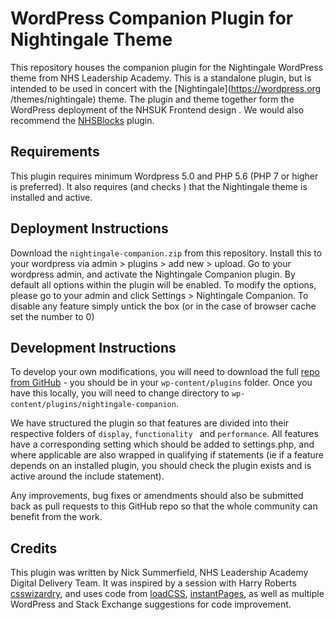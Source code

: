 # WordPress Companion Plugin for Nightingale Theme

This repository houses the companion plugin for the Nightingale WordPress theme from NHS Leadership Academy. 
This is a standalone plugin, but is intended to be used in concert with the [Nightingale](https://wordpress.org
/themes/nightingale) theme. The plugin and theme together form the WordPress deployment of the NHSUK Frontend design
. We would also recommend the [NHSBlocks](https://github.com/NHSLeadership/nhsblocks) plugin.

## Requirements
This plugin requires minimum Wordpress 5.0 and PHP 5.6 (PHP 7 or higher is preferred). It also requires (and checks
) that the Nightingale theme is installed and active.

## Deployment Instructions
Download the `nightingale-companion.zip` from this repository. Install this to your wordpress via admin > plugins > add
 new > upload. Go to your wordpress admin, and activate the Nightingale Companion plugin. By default all options
  within the plugin will be enabled. To modify the options, please go to your admin and click Settings > Nightingale
   Companion. To disable any feature simply untick the box (or in the case of browser cache set the number to 0)
 
## Development Instructions
To develop your own modifications, you will need to download the full [repo from GitHub](https://github.com/NHSLeadership/nightingale-companion) - you should be in your `wp-content/plugins` folder.
Once you have this locally, you will need to change directory to `wp-content/plugins/nightingale-companion`.

We have structured the plugin so that features are divided into their respective folders of `display`, `functionality
` and `performance`. All features have a corresponding setting which should be added to settings.php, and where
 applicable are also wrapped in qualifying if statements (ie if a feature depends on an installed plugin, you should
  check the plugin exists and is active around the include statement).
 
Any improvements, bug fixes or amendments should also be submitted back as pull requests to this GitHub repo so that the
 whole community can benefit from the work.

## Credits
This plugin was written by Nick Summerfield, NHS Leadership Academy Digital Delivery Team. It was inspired by a
 session with Harry Roberts [csswizardry](https://csswizardry.com/), and uses code from 
 [loadCSS](https://github.com/filamentgroup/loadCSS), [instantPages](https://github.com/instantpage/instant.page), as
  well as multiple WordPress and Stack Exchange suggestions for code improvement.

